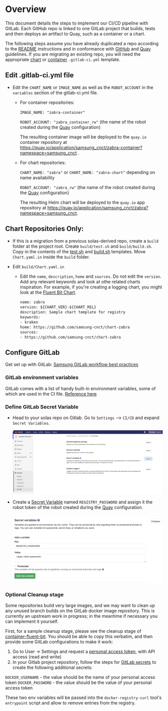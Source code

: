 # Overview

This document details the steps to implement our CI/CD pipeline with GitLab. Each GitHub repo is linked to one GitLab project that builds, tests and then deploys an artifact to Quay, such as a container or a chart.

The following steps assume you have already duplicated a repo according to the
[README](../README.md) instructions and in conformance with [GitHub](./github.md)
and [Quay](./quay.md) guidelines. If you are migrating an existing repo, you will need the appropriate [chart](https://github.com/samsung-cnct/solas-chart/blob/master/.gitlab-ci.yml) or [container](https://github.com/samsung-cnct/solas-container/blob/master/.gitlab-ci.yml) `.gitlab-ci.yml` template.

## Edit .gitlab-ci.yml file

* Edit the `CHART_NAME` or `IMAGE_NAME` as well as the `ROBOT_ACCOUNT` in the `variables` section of the gitlab-ci.yml file.

  * For container repositories:

    `IMAGE_NAME: "zabra-container"`

    `ROBOT_ACCOUNT: "zabra_container_rw"` (the name of the robot created during the [Quay](./quay.md#create-a-robot-account) configuration)

    The resulting container image will be deployed to the `quay.io` container
    repository at https://quay.io/application/samsung_cnct/zabra-container?namespace=samsung_cnct .

  * For chart repositories:

    `CHART_NAME: "zabra"` or `CHART_NAME: "zabra-chart"` depending on name availability

    `ROBOT_ACCOUNT: "zabra_rw"` (the name of the robot created during the [Quay](./quay.md#create-a-robot-account) configuration)

    The resulting Helm chart will be deployed to the `quay.io` app
    repository at https://quay.io/application/samsung_cnct/zabra?namespace=samsung_cnct.

## Chart Repositories Only:

* If this is a migration from a previous solas-derived repo, create a `build` folder at the project root. Create `build/test.sh` and `build/build.sh`. Copy in the contents of the [test.sh](https://github.com/samsung-cnct/solas-chart/blob/master/build/test.sh) and [build.sh](https://github.com/samsung-cnct/solas-chart/blob/master/build/build.sh) templates.  Move `Chart.yaml.in` inside the `build` folder.

* Edit `build/Chart.yaml.in`

  * Edit the `name`, `description`, `home` and `sources`. Do not edit the `version`. Add any relevant keywords and look at othe related charts inspiration. For example, if you're creating a logging chart, you might look at the [Fluent Bit Chart](https://github.com/samsung-cnct/chart-fluent-bit).
    ```
    name: zabra
    version: ${CHART_VER}-${CHART_REL}
    description: Sample chart template for registry
    keywords:
    - kraken
    home: https://github.com/samsung-cnct/chart-zabra
    sources:
    - https://github.com/samsung-cnct/chart-zabra
    ```
## Configure GitLab

Get set up with GitLab:
[Samsung GitLab workflow best practices](https://github.com/samsung-cnct/ci-evaluation/blob/master/docs/onboarding.md)

### GitLab environment variables
GitLab comes with a list of handy built-in environment variables, some of which are used in the CI file.
[Reference here](http://docs.gitlab.com/ce/ci/variables/README.html#predefined-variables-environment-variables)

### Define GitLab Secret Variable

  * Head to your solas repo on Gitlab. Go to `Settings` --> `CI/CD` and expand `Secret Variables`.

    ![screenshot](images/gitlab/gitlab-settings.png)

  * Create a [Secret Variable](https://git.cnct.io/help/ci/variables/README#secret-variables) named `REGISTRY_PASSWORD` and assign it the robot token of the robot created during the [Quay](./quay.md#create-a-robot-account) configuration.

    ![screenshot](images/gitlab/gitlab-secret.png)

### Optional Cleanup stage

Some repositories build very large images, and we may want to clean up any unused branch builds on the GitLab docker image repository. This is currently an upstream work in progress; in the meantime if necessary you can implement it yourself.

First, for a sample cleanup stage, please see the cleanup stage of [container-fluent-bit](https://github.com/samsung-cnct/container-fluent-bit/blob/master/.gitlab-ci.yml). You should be able to copy this verbatim, and then provide some GitLab configurations to make it work:

1. Go to User -> Settings and request a [personal access token](https://docs.gitlab.com/ce/user/profile/personal_access_tokens.html), with API access (read and write)
2. In your Gitlab project repository, follow the steps for [GitLab secrets](#define-gitlab-secrets) to create the following additional secrets:

`DOCKER_USERNAME` - the value should be the name of your personal access token
`DOCKER_PASSWORD` - the value should be the value of your personal access token

These two env variables will be passed into the `docker-registry-curl` tool's `entrypoint` script and allow to remove entries from the registry.
